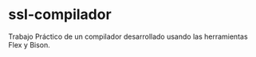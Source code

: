# ssl-compilador
Trabajo Práctico de un compilador desarrollado usando las herramientas Flex y Bison.
